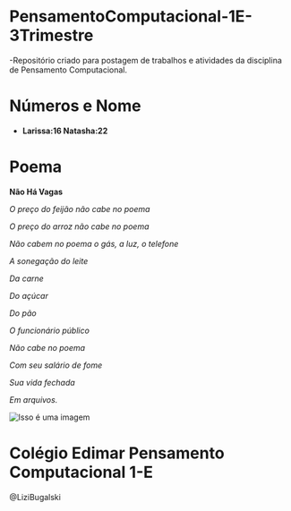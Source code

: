 # PensamentoComputacional-1E-3Trimestre

-Repositório criado para postagem de trabalhos e atividades da disciplina de Pensamento Computacional.
#
# Números e Nome
- **Larissa:16 Natasha:22**

# Poema
   **Não Há Vagas**

 _O preço do feijão não cabe no poema_

 _O preço do arroz não cabe no poema_

_Não cabem no poema o gás, a luz, o telefone_

_A sonegação do leite_

_Da carne_

_Do açúcar_

_Do pão_

_O funcionário público_

_Não cabe no poema_

_Com seu salário de fome_

_Sua vida fechada_

_Em arquivos._

![Isso é uma imagem](https://www.jornalrepercussao.com.br/wp-content/uploads/2020/09/Arroz.jpg)

# Colégio Edimar Pensamento Computacional 1-E

@LiziBugalski 
